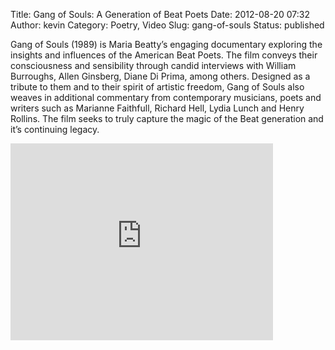 Title: Gang of Souls: A Generation of Beat Poets
Date: 2012-08-20 07:32
Author: kevin
Category: Poetry, Video
Slug: gang-of-souls
Status: published

Gang of Souls (1989) is Maria Beatty’s engaging documentary exploring the insights and influences of the American Beat Poets. The film conveys their consciousness and sensibility through candid interviews with William Burroughs, Allen Ginsberg, Diane Di Prima, among others. Designed as a tribute to them and to their spirit of artistic freedom, Gang of Souls also weaves in additional commentary from contemporary musicians, poets and writers such as Marianne Faithfull, Richard Hell, Lydia Lunch and Henry Rollins. The film seeks to truly capture the magic of the Beat generation and it’s continuing legacy.

<iframe src="http://www.youtube.com/embed/8eaWBoXxkGw" height="315" width="420" allowfullscreen frameborder="0"></iframe>
